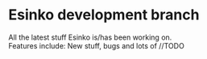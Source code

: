 # Esinko development branch
All the latest stuff Esinko is/has been working on. <br>
Features include: New stuff, bugs and lots of //TODO
